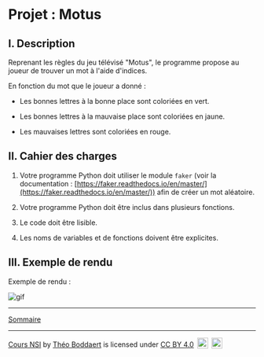 # Projet : Motus

## I. Description

Reprenant les règles du jeu télévisé "Motus", le programme propose au joueur de trouver un mot à l'aide d'indices.

En fonction du mot que le joueur a donné :

- Les bonnes lettres à la bonne place sont coloriées en vert.

- Les bonnes lettres à la mauvaise place sont coloriées en jaune.

- Les mauvaises lettres sont coloriées en rouge.

## II. Cahier des charges

1. Votre programme Python doit utiliser le module `faker` (voir la documentation : [https://faker.readthedocs.io/en/master/](https://faker.readthedocs.io/en/master/)) afin de créer un mot aléatoire.

2. Votre programme Python doit être inclus dans plusieurs fonctions.

3. Le code doit être lisible.

4. Les noms de variables et de fonctions doivent être explicites.

## III. Exemple de rendu

Exemple de rendu :

![gif](./img/exemple_motus.gif)

________

[Sommaire](./../../README.md)

___________

<p xmlns:cc="http://creativecommons.org/ns#" xmlns:dct="http://purl.org/dc/terms/"><a property="dct:title" rel="cc:attributionURL" href="https://github.com/boddaert/nsi">Cours NSI</a> by <a rel="cc:attributionURL dct:creator" property="cc:attributionName" href="https://github.com/boddaert">Théo Boddaert</a> is licensed under <a href="https://creativecommons.org/licenses/by/4.0/?ref=chooser-v1" target="_blank" rel="license noopener noreferrer" style="display:inline-block;">CC BY 4.0</a>  <img style="height:22px!important;margin-left:3px;vertical-align:text-bottom;" src="https://mirrors.creativecommons.org/presskit/icons/cc.svg?ref=chooser-v1" alt="">  <img style="height:22px!important;margin-left:3px;vertical-align:text-bottom;" src="https://mirrors.creativecommons.org/presskit/icons/by.svg?ref=chooser-v1" alt=""></p> 